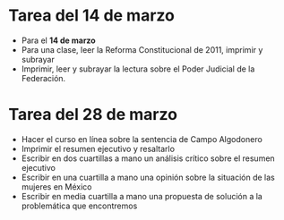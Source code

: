 # Tarea del 14 de marzo

+ Para el **14 de marzo**
+ Para una clase, leer la Reforma Constitucional de 2011, imprimir y subrayar
+ Imprimir, leer y subrayar la lectura sobre el Poder Judicial de la Federación.

# Tarea del 28 de marzo

+ Hacer el curso en línea sobre la sentencia de Campo Algodonero
+ Imprimir el resumen ejecutivo y resaltarlo
+ Escribir en dos cuartillas a mano un análisis crítico sobre el resumen
    ejecutivo
+ Escribir en una cuartilla a mano una opinión sobre la situación de las mujeres
    en México
+ Escribir en media cuartilla a mano una propuesta de solución a la problemática
    que encontremos
